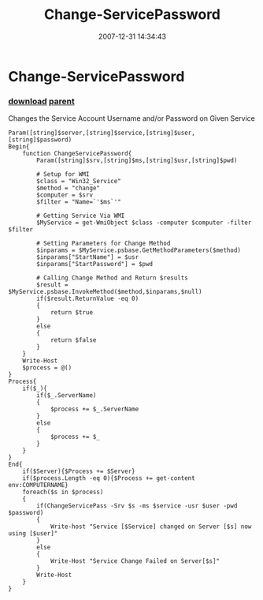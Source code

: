 ﻿---
pid:            92
parent:         91
children:       
poster:         BSonPosh
title:          Change-ServicePassword
date:           2007-12-31 14:34:43
description:    Changes the Service Account Username and/or Password on Given Service
format:         posh
---

# Change-ServicePassword

### [download](92.ps1) [parent](91.md) 

Changes the Service Account Username and/or Password on Given Service

```posh
Param([string]$server,[string]$service,[string]$user,[string]$password)
Begin{
    function ChangeServicePassword{
        Param([string]$srv,[string]$ms,[string]$usr,[string]$pwd)
        
        # Setup for WMI
        $class = "Win32_Service"
        $method = "change"
        $computer = $srv
        $filter = "Name=`'$ms`'"
        
        # Getting Service Via WMI
        $MyService = get-WmiObject $class -computer $computer -filter $filter
        
        # Setting Parameters for Change Method
        $inparams = $MyService.psbase.GetMethodParameters($method)
        $inparams["StartName"] = $usr
        $inparams["StartPassword"] = $pwd
        
        # Calling Change Method and Return $results
        $result = $MyService.psbase.InvokeMethod($method,$inparams,$null)
        if($result.ReturnValue -eq 0)
        {
            return $true
        }
        else
        {
            return $false
        }
    }
    Write-Host
    $process = @()
}
Process{
    if($_){
        if($_.ServerName)
        {
            $process += $_.ServerName
        }
        else
        {
            $process += $_
        }
    }
}
End{
    if($Server){$Process += $Server}
    if($process.Length -eq 0){$Process += get-content env:COMPUTERNAME}
    foreach($s in $process)
    {
        if(ChangeServicePass -Srv $s -ms $service -usr $user -pwd $password)
        {
            Write-host "Service [$Service] changed on Server [$s] now using [$user]" 
        }
        else
        {
            Write-Host "Service Change Failed on Server[$s]"
        }
        Write-Host
    }
}
```
